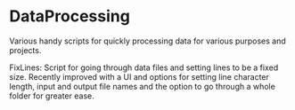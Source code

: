 # DataProcessing

Various handy scripts for quickly processing data for various purposes and projects.

FixLines: Script for going through data files and setting lines to be a fixed size. Recently improved with a UI and options for setting line character length, input and output file names and the option to go through a whole folder for greater ease.
